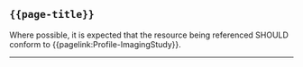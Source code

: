 ## <code>{{page-title}}</code>

Where possible, it is expected that the resource being referenced SHOULD conform to {{pagelink:Profile-ImagingStudy}}.

---
